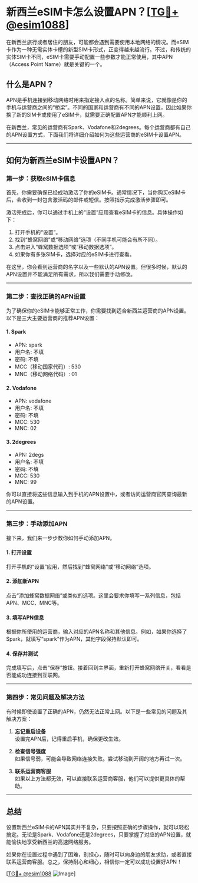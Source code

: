 # 新西兰eSIM卡怎么设置APN？[[TG💪+ @esim1088](https://t.me/s/esim1088)]

在新西兰旅行或者居住的朋友，可能都会遇到需要使用本地网络的情况。而eSIM卡作为一种无需实体卡槽的新型SIM卡形式，正变得越来越流行。不过，和传统的实体SIM卡不同，eSIM卡需要手动配置一些参数才能正常使用，其中APN（Access Point Name）就是关键的一个。

## 什么是APN？

APN是手机连接到移动网络时用来指定接入点的名称。简单来说，它就像是你的手机与运营商之间的“桥梁”。不同的国家和运营商有不同的APN设置，因此如果你换了新的SIM卡或使用了eSIM卡，就需要正确配置APN才能顺利上网。

在新西兰，常见的运营商有Spark、Vodafone和2degrees。每个运营商都有自己的APN设置方式，下面我们将详细介绍如何为这些运营商的eSIM卡设置APN。

---

## 如何为新西兰eSIM卡设置APN？

### **第一步：获取eSIM卡信息**

首先，你需要确保已经成功激活了你的eSIM卡。通常情况下，当你购买eSIM卡后，会收到一封包含激活码的邮件或短信。按照指示完成激活步骤即可。

激活完成后，你可以通过手机上的“设置”应用查看eSIM卡的信息。具体操作如下：

1. 打开手机的“设置”。
2. 找到“蜂窝网络”或“移动网络”选项（不同手机可能会有所不同）。
3. 点击进入“蜂窝数据选项”或“移动数据选项”。
4. 如果你有多张SIM卡，选择对应的eSIM卡进行查看。

在这里，你会看到运营商的名字以及一些默认的APN设置。但很多时候，默认的APN设置并不能满足所有需求，所以我们需要手动修改。

---

### **第二步：查找正确的APN设置**

为了确保你的eSIM卡能够正常工作，你需要找到适合新西兰运营商的APN设置。以下是三大主要运营商的推荐APN设置：

#### **1. Spark**
- APN: spark
- 用户名: 不填
- 密码: 不填
- MCC（移动国家代码）: 530
- MNC（移动网络代码）: 01

#### **2. Vodafone**
- APN: vodafone
- 用户名: 不填
- 密码: 不填
- MCC: 530
- MNC: 02

#### **3. 2degrees**
- APN: 2degs
- 用户名: 不填
- 密码: 不填
- MCC: 530
- MNC: 99

你可以直接将这些信息输入到手机的APN设置中，或者访问运营商官网查询最新的APN设置。

---

### **第三步：手动添加APN**

接下来，我们来一步步教你如何手动添加APN。

#### **1. 打开设置**
打开手机的“设置”应用，然后找到“蜂窝网络”或“移动网络”选项。

#### **2. 添加新APN**
点击“添加蜂窝数据网络”或类似的选项。这里会要求你填写一系列信息，包括APN、MCC、MNC等。

#### **3. 填写APN信息**
根据你所使用的运营商，输入对应的APN名称和其他信息。例如，如果你选择了Spark，就填写“spark”作为APN，其他字段保持默认即可。

#### **4. 保存并测试**
完成填写后，点击“保存”按钮。接着回到主界面，重新打开蜂窝网络开关，看看是否能成功连接到互联网。

---

### **第四步：常见问题及解决方法**

有时候即使设置了正确的APN，仍然无法正常上网。以下是一些常见的问题及其解决方案：

1. **忘记重启设备**  
   设置完APN后，记得重启手机，确保更改生效。

2. **检查信号强度**  
   如果信号弱，可能会导致网络连接失败。尝试移动到开阔的地方再试一次。

3. **联系运营商客服**  
   如果以上方法都无效，可以直接联系运营商客服，他们可以提供更具体的帮助。

---

## 总结

设置新西兰eSIM卡的APN其实并不复杂，只要按照正确的步骤操作，就可以轻松搞定。无论是Spark、Vodafone还是2degrees，只要掌握了对应的APN设置，就能愉快地享受新西兰的高速网络服务。

如果你在设置过程中遇到了困难，别担心，随时可以向身边的朋友求助，或者直接联系运营商客服。总之，保持耐心和细心，相信你一定可以成功设置好APN！

[[TG💪+ @esim1088](https://t.me/s/esim1088) ![Image](https://i.postimg.cc/4NQfJmqS/Snipaste-2025-05-13-00-14-12.png)]